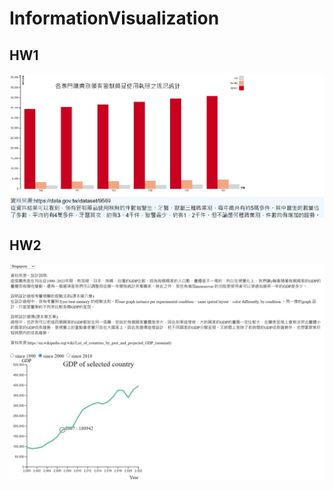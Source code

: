 # InformationVisualization

## HW1
![image description](HW1/pic.jpg)

## HW2
![image description](HW2/pic.jpg)
